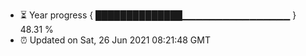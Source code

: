 - ⏳ Year progress { ██████████████▁▁▁▁▁▁▁▁▁▁▁▁▁▁▁▁ } 48.31 %
- ⏰ Updated on Sat, 26 Jun 2021 08:21:48 GMT

